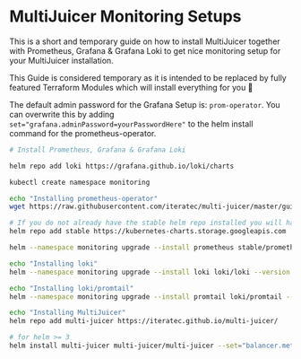 # MultiJuicer Monitoring Setups

This is a short and temporary guide on how to install MultiJuicer together with Prometheus, Grafana & Grafana Loki to get nice monitoring setup for your MultiJuicer installation.

This Guide is considered temporary as it is intended to be replaced by fully featured Terraform Modules which will install everything for you 🚀

The default admin password for the Grafana Setup is: `prom-operator`. You can overwrite this by adding `set="grafana.adminPassword=yourPasswordHere"` to the helm install command for the prometheus-operator.

```sh
# Install Prometheus, Grafana & Grafana Loki

helm repo add loki https://grafana.github.io/loki/charts

kubectl create namespace monitoring

echo "Installing prometheus-operator"
wget https://raw.githubusercontent.com/iteratec/multi-juicer/master/guides/monitoring-setup/prometheus-operator-config.yaml

# If you do not already have the stable helm repo installed you will have to add it:
helm repo add stable https://kubernetes-charts.storage.googleapis.com

helm --namespace monitoring upgrade --install prometheus stable/prometheus-operator --version 8.12.12 --values ./prometheus-operator-config.yaml

echo "Installing loki"
helm --namespace monitoring upgrade --install loki loki/loki --version 0.26.1 --set="serviceMonitor.enabled=true"

echo "Installing loki/promtail"
helm --namespace monitoring upgrade --install promtail loki/promtail --version 0.20.1 --set "loki.serviceName=loki" --set="serviceMonitor.enabled=true"

echo "Installing MultiJuicer"
helm repo add multi-juicer https://iteratec.github.io/multi-juicer/

# for helm >= 3
helm install multi-juicer multi-juicer/multi-juicer --set="balancer.metrics.enabled=true" --set="balancer.metrics.dashboards.enabled=true" --set="balancer.metrics.serviceMonitor.enabled=true"
```
